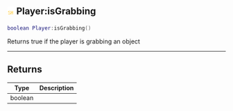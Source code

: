 ## ![shared](.gitbook/assets/shared.png) Player:isGrabbing


```lua
boolean Player:isGrabbing()
```

Returns true if the player is grabbing an object



------
## Returns

| Type | Description |
| ---- | ----------: |
| boolean |  |

